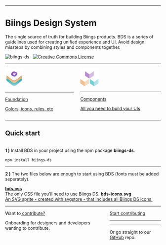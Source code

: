 <hr class="is-hidden-desktop is-smaller">
<h1 class="title is-0 is-size-1-mobile is-family-secondary is-spaced">Biings Design System</h1>
<p class="subtitle is-4">
    <span class="has-text-weight-medium">The single source of truth for building Biings products</span>. BDS is a series of guidelines used for creating unified experience and UI. Avoid design missteps by combining styles and components together.
</p>
<img src="https://img.shields.io/npm/v/biings-ds.svg?color=%23815BC3&label=npm&style=flat-square" alt="biings-ds">
&nbsp;
<a rel="license" href="http://creativecommons.org/licenses/by-sa/4.0/"><img alt="Creative Commons License" style="border-width:0" src="https://i.creativecommons.org/l/by-sa/4.0/80x15.png" /></a>
<hr class="is-size-7">
<div class="columns is-multiline">
    <div class="column is-half">
        <a href="#/color" class="box is-raised has-background-primary-dark hover-to-popping">
            <div class="box">
                    <img src="media/bds.png" width="58" class="no-zoom"/>
                    <hr class="is-size-8">
                    <div class="title is-4 has-text-white">Foundation</div>
                    <p class="subtitle is-6 has-text-weight-medium has-text-primary-lighter">Colors, icons, rules, etc</p>
            </div>
        </a>
    </div>
    <div class="column is-half">
        <a href="#/avatar" class="box is-raised has-background-white-ter hover-to-popping">
            <div class="box">
                <img src="media/components.png" width="60" class="no-zoom"/>
                <hr class="is-size-8">
                <div class="title is-4">Components</div>
                <p class="subtitle is-6 has-text-weight-medium has-text-grey">All you need to build your UIs</p>
            </div>
        </a>
    </div>
</div>

<hr class="is-visible is-size-1 is-wavy">

<h2 class="title is-3">Quick start</h2><br>

<div class="subtitle"><strong>1 )</strong> Install BDS in your project using the npm package <strong>biings-ds</strong>.</div>

    npm install biings-ds
<hr>

<div class="subtitle"><strong>2 )</strong> The two files below are enough to start using BDS (fonts must be added seperately).</div>

<a href="https://raw.githubusercontent.com/biings/biings-ds/master/build/bds.css" class="box is-raised hover-to-floating has-text-grey-darker" download><span class="is-monospace">**bds.css**</span><br>The only CSS file you'll need to use Biings DS.</a>
<a href="https://raw.githubusercontent.com/biings/biings-ds/master/build/bds-icons.min.svg" class="box is-raised hover-to-floating has-text-grey-darker" download><span class="is-monospace">**bds-icons.svg**</span><br>An SVG sprite - created with svgstore - that includes all Biings DS icons.</a>


<hr class="is-size-3">

<div class="box is-large is-well">
    <div class="columns is-marginless">
        <div class="column is-7">
            <div class="title is-3">Want to<u> contribute?</u></div>
            <p class="subtitle is-5 has-text-grey-darker">Onboarding for designers and developers wanting to contribute.</p>
        </div>
        <div class="column is-4 is-offset-1 has-text-centered is-size-7 has-text-grey-dark">
            <a href="#/contribute" class="button is-rounded is-dark is-medium is-glowing is-beefy">Start contributing</a>
            <hr class="is-thin is-wavy">
            <hr class="is-thin is-wavy">
            Or go straight to our <a href="https://github.com/biings/biings-ds" class="is-underlined">GitHub</a> repo.
        </div>
    </div>
</div>
